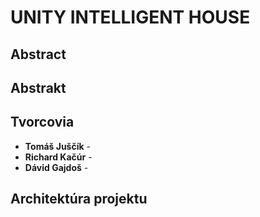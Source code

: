 # UNITY INTELLIGENT HOUSE
## Abstract 

## Abstrakt

## Tvorcovia
- __Tomáš Juščík__ -
- __Richard Kačúr__ -
- __Dávid Gajdoš__ -

## Architektúra projektu

